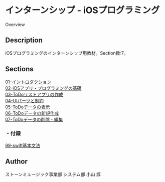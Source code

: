 インターンシップ - iOSプログラミング
====

Overview

## Description

iOSプログラミングのインターンシップ用教材。Section数:7。

## Sections

<!-- TODO: URLを記述 -->
[01-イントロダクション](./markdown/01-イントロダクション.md)  
[02-iOSアプリ・プログラミングの基礎](./markdown/02-iOSアプリ・プログラミングの基礎.md)  
[03-ToDoリストアプリの作成](./markdown/03-ToDoリストアプリの作成.md)  
[04-UIパーツと制約](./markdown/04-UIパーツと制約.md)  
[05-ToDoデータの表示](./markdown/05-ToDoデータの表示.md)  
[06-ToDoデータの新規作成](./markdown/06-ToDoデータの新規作成.md)  
[07-ToDoデータの削除・編集](./markdown/07-ToDoデータの削除・編集.md)  

### ・付録
[99-swift基本文法](./markdown/99-swift基本文法.md)  

## Author

ストーンミュージック事業部 システム部 小山 諄